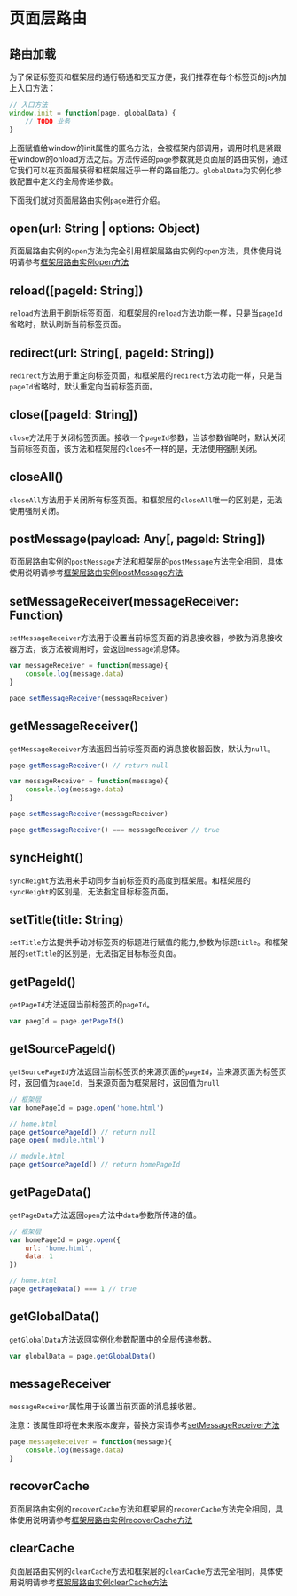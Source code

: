 # 页面层路由

## 路由加载

为了保证标签页和框架层的通行畅通和交互方便，我们推荐在每个标签页的js内加上入口方法：

```javascript
// 入口方法
window.init = function(page, globalData) {
	// TODO 业务
}
```

上面赋值给window的init属性的匿名方法，会被框架内部调用，调用时机是紧跟在window的onload方法之后。方法传递的`page`参数就是页面层的路由实例，通过它我们可以在页面层获得和框架层近乎一样的路由能力。`globalData`为实例化参数配置中定义的全局传递参数。

下面我们就对页面层路由实例`page`进行介绍。

<h2 id="child.open">open(url: String | options: Object)</h2>

页面层路由实例的`open`方法为完全引用框架层路由实例的`open`方法，具体使用说明请参考[框架层路由实例open方法](#open)

<h2 id="child.reload">reload([pageId: String])</h2>

`reload`方法用于刷新标签页面，和框架层的`reload`方法功能一样，只是当`pageId`省略时，默认刷新当前标签页面。

<h2 id="child.redirect">redirect(url: String[, pageId: String])</h2>

`redirect`方法用于重定向标签页面，和框架层的`redirect`方法功能一样，只是当`pageId`省略时，默认重定向当前标签页面。

<h2 id="child.close">close([pageId: String])</h2>

`close`方法用于关闭标签页面。接收一个`pageId`参数，当该参数省略时，默认关闭当前标签页面，该方法和框架层的`cloes`不一样的是，无法使用强制关闭。

<h2 id="child.closeAll">closeAll()</h2>

`closeAll`方法用于关闭所有标签页面。和框架层的`closeAll`唯一的区别是，无法使用强制关闭。

<h2 id="child.postMessage">postMessage(payload: Any[, pageId: String])</h2>

页面层路由实例的`postMessage`方法和框架层的`postMessage`方法完全相同，具体使用说明请参考[框架层路由实例postMessage方法](#postMessage)

<h2 id="child.setMessageReceiver">setMessageReceiver(messageReceiver: Function)</h2>

`setMessageReceiver`方法用于设置当前标签页面的消息接收器，参数为消息接收器方法，该方法被调用时，会返回`message`消息体。

```javascript
var messageReceiver = function(message){
	console.log(message.data)
}

page.setMessageReceiver(messageReceiver)
```

<h2 id="child.getMessageReceiver">getMessageReceiver()</h2>

`getMessageReceiver`方法返回当前标签页面的消息接收器函数，默认为`null`。

```javascript
page.getMessageReceiver() // return null

var messageReceiver = function(message){
	console.log(message.data)
}

page.setMessageReceiver(messageReceiver)

page.getMessageReceiver() === messageReceiver // true
```

<h2 id="child.syncHeight">syncHeight()</h2>

`syncHeight`方法用来手动同步当前标签页的高度到框架层。和框架层的`syncHeight`的区别是，无法指定目标标签页面。

<h2 id="child.setTitle">setTitle(title: String)</h2>

`setTitle`方法提供手动对标签页的标题进行赋值的能力,参数为标题`title`。和框架层的`setTitle`的区别是，无法指定目标标签页面。

<h2 id="child.getPageId">getPageId()</h2>

`getPageId`方法返回当前标签页的`pageId`。

```javascript
var paegId = page.getPageId()
```

<h2 id="child.getSourcePageId">getSourcePageId()</h2>

`getSourcePageId`方法返回当前标签页的来源页面的`pageId`，当来源页面为标签页时，返回值为`pageId`，当来源页面为框架层时，返回值为`null`

```javascript
// 框架层
var homePageId = page.open('home.html')

// home.html
page.getSourcePageId() // return null
page.open('module.html')

// module.html
page.getSourcePageId() // return homePageId
```

<h2 id="child.getPageData">getPageData()</h2>

`getPageData`方法返回`open`方法中`data`参数所传递的值。

```javascript
// 框架层
var homePageId = page.open({
	url: 'home.html',
	data: 1
})

// home.html
page.getPageData() === 1 // true
```

<h2 id="child.getGlobalData">getGlobalData()</h2>

`getGlobalData`方法返回实例化参数配置中的全局传递参数。

```javascript
var globalData = page.getGlobalData()
```

<h2 id="child.messageReceiver">messageReceiver</h2>

`messageReceiver`属性用于设置当前页面的消息接收器。

<div class="box danger">注意：该属性即将在未来版本废弃，替换方案请参考<a href="#child.setMessageReceiver">setMessageReceiver方法
</a></div>


```javascript
page.messageReceiver = function(message){
	console.log(message.data)
}
```

<h2 id="child.recoverCache">recoverCache</h2>

页面层路由实例的`recoverCache`方法和框架层的`recoverCache`方法完全相同，具体使用说明请参考[框架层路由实例recoverCache方法](#recoverCache)


<h2 id="child.clearCache">clearCache</h2>

页面层路由实例的`clearCache`方法和框架层的`clearCache`方法完全相同，具体使用说明请参考[框架层路由实例clearCache方法](#clearCache)